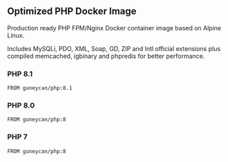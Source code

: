 ## Optimized PHP Docker Image

Production ready PHP FPM/Nginx Docker container image based on Alpine Linux.

Includes MySQLi, PDO, XML, Soap, GD, ZIP and Intl official extensions plus compiled memcached, igbinary and phpredis for better performance.


### PHP 8.1

```
FROM guneycan/php:8.1
```

### PHP 8.0

```
FROM guneycan/php:8
```

### PHP 7

```
FROM guneycan/php:8
```
